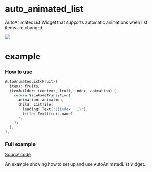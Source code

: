 # auto_animated_list

AutoAnimatedList Widget that supports automatic animations when list items are changed.

<img src="https://raw.githubusercontent.com/eterkit/flutter-packages/auto_animated_list/main/example.gif">

# example

### How to use

```dart
AutoAnimatedList<Fruit>(
  items: fruits,
  itemBuilder: (context, fruit, index, animation) {
    return SizeFadeTransition(
      animation: animation,
      child: ListTile(
        leading: Text('${index + 1}'),
        title: Text(fruit.name),
      ),
    );
  },
),
```

### Full example

[Source code](https://github.com/eterkit/flutter/auto_animated_list/tree/main/example)

An example showing how to set up and use AutoAnimatedList widget.
